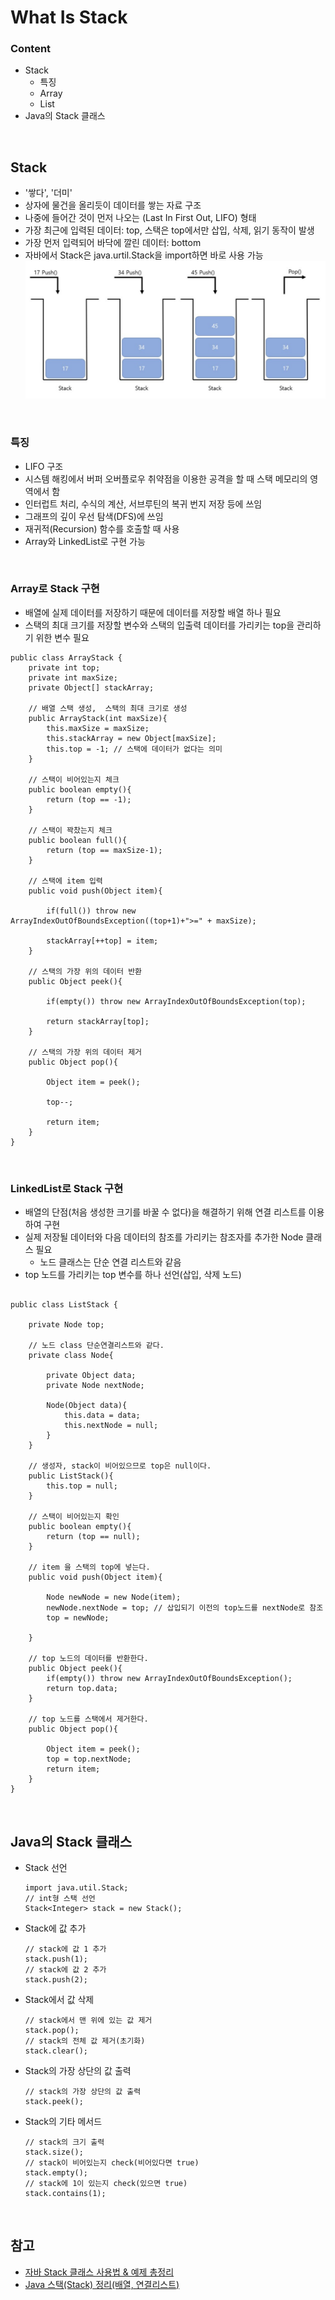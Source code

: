 # What Is Stack
### Content
- Stack
    - 특징
    - Array
    - List
- Java의 Stack 클래스

<br/>

## Stack
- '쌓다', '더미'
- 상자에 물건을 올리듯이 데이터를 쌓는 자료 구조
- 나중에 들어간 것이 먼저 나오는 (Last In First Out, LIFO) 형태
- 가장 최근에 입력된 데이터: top, 스택은 top에서만 삽입, 삭제, 읽기 동작이 발생
- 가장 먼저 입력되어 바닥에 깔린 데이터: bottom
- 자바에서 Stack은 java.urtil.Stack을 import하면 바로 사용 가능
    ![stack](./Img/stack.png)

<br/>

### 특징
- LIFO 구조
- 시스템 해킹에서 버퍼 오버플로우 취약점을 이용한 공격을 할 때 스택 메모리의 영역에서 함
- 인터럽트 처리, 수식의 계산, 서브루틴의 복귀 번지 저장 등에 쓰임
- 그래프의 깊이 우선 탐색(DFS)에 쓰임
- 재귀적(Recursion) 함수를 호출할 때 사용
- Array와 LinkedList로 구현 가능

<br/>

### Array로 Stack 구현
- 배열에 실제 데이터를 저장하기 때문에 데이터를 저장할 배열 하나 필요
- 스택의 최대 크기를 저장할 변수와 스택의 입출력 데이터를 가리키는 top을 관리하기 위한 변수 필요
```
public class ArrayStack {
    private int top;
    private int maxSize;
    private Object[] stackArray;

    // 배열 스택 생성,  스택의 최대 크기로 생성
    public ArrayStack(int maxSize){
        this.maxSize = maxSize;
        this.stackArray = new Object[maxSize];
        this.top = -1; // 스택에 데이터가 없다는 의미
    }
    
    // 스택이 비어있는지 체크
    public boolean empty(){
        return (top == -1);
    }
    
    // 스택이 꽉찼는지 체크
    public boolean full(){
        return (top == maxSize-1);
    }
    
    // 스택에 item 입력
    public void push(Object item){
        
        if(full()) throw new ArrayIndexOutOfBoundsException((top+1)+">=" + maxSize);
        
        stackArray[++top] = item;
    }
    
    // 스택의 가장 위의 데이터 반환
    public Object peek(){
        
        if(empty()) throw new ArrayIndexOutOfBoundsException(top);
        
        return stackArray[top];
    }
    
    // 스택의 가장 위의 데이터 제거
    public Object pop(){
        
        Object item = peek();
        
        top--;
        
        return item;
    }
}
```

<br/>

### LinkedList로 Stack 구현
- 배열의 단점(처음 생성한 크기를 바꿀 수 없다)을 해결하기 위해 연결 리스트를 이용하여 구현
- 실제 저장될 데이터와 다음 데이터의 참조를 가리키는 참조자를 추가한 Node 클래스 필요
    - 노드 클래스는 단순 연결 리스트와 같음
- top 노드를 가리키는 top 변수를 하나 선언(삽입, 삭제 노드)
```

public class ListStack {
    
    private Node top;
    
    // 노드 class 단순연결리스트와 같다.
    private class Node{
        
        private Object data;
        private Node nextNode;
        
        Node(Object data){
            this.data = data;
            this.nextNode = null;
        }
    }
    
    // 생성자, stack이 비어있으므로 top은 null이다.
    public ListStack(){
        this.top = null;
    }
    
    // 스택이 비어있는지 확인
    public boolean empty(){
        return (top == null);
    }
    
    // item 을 스택의 top에 넣는다.
    public void push(Object item){
        
        Node newNode = new Node(item);
        newNode.nextNode = top; // 삽입되기 이전의 top노드를 nextNode로 참조
        top = newNode;
        
    }
    
    // top 노드의 데이터를 반환한다.
    public Object peek(){
        if(empty()) throw new ArrayIndexOutOfBoundsException();
        return top.data;
    }
    
    // top 노드를 스택에서 제거한다.
    public Object pop(){
        
        Object item = peek();
        top = top.nextNode;
        return item;
    }
}
```

<br/>

## Java의 Stack 클래스
- Stack 선언
    ```
    import java.util.Stack;
    // int형 스택 선언
    Stack<Integer> stack = new Stack(); 
    ```
- Stack에 값 추가
    ```
    // stack에 값 1 추가
    stack.push(1);
    // stack에 값 2 추가
    stack.push(2);
    ```
- Stack에서 값 삭제
    ```
    // stack에서 맨 위에 있는 값 제거
    stack.pop();
    // stack의 전체 값 제거(초기화)
    stack.clear();
    ```
- Stack의 가장 상단의 값 출력
    ```
    // stack의 가장 상단의 값 출력
    stack.peek();
    ```
- Stack의 기타 메서드
    ```
    // stack의 크기 출력
    stack.size();
    // stack이 비어있는지 check(비어있다면 true)
    stack.empty();
    // stack에 1이 있는지 check(있으면 true)
    stack.contains(1);
    ```

<br/>

## 참고
- [자바 Stack 클래스 사용법 & 예제 총정리](https://coding-factory.tistory.com/m/601)
- [Java 스택(Stack) 정리(배열, 연결리스트)](https://xzio.tistory.com/m/298)
